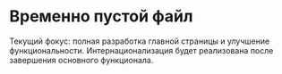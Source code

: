 # Временно пустой файл

Текущий фокус: полная разработка главной страницы и улучшение функциональности.
Интернационализация будет реализована после завершения основного функционала. 